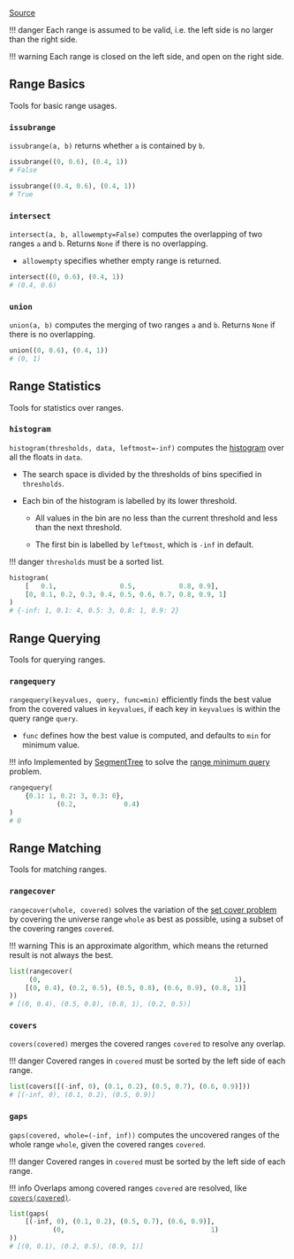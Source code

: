 [Source](https://github.com/chuanconggao/extratools/blob/master/extratools/rangetools.py)

!!! danger
    Each range is assumed to be valid, i.e. the left side is no larger than the right side.

!!! warning
    Each range is closed on the left side, and open on the right side.

## Range Basics

Tools for basic range usages.

### `issubrange`

`issubrange(a, b)` returns whether `a` is contained by `b`.

``` python
issubrange((0, 0.6), (0.4, 1))
# False

issubrange((0.4, 0.6), (0.4, 1))
# True
```

### `intersect`

`intersect(a, b, allowempty=False)` computes the overlapping of two ranges `a` and `b`. Returns `None` if there is no overlapping.

- `allowempty` specifies whether empty range is returned.

``` python
intersect((0, 0.6), (0.4, 1))
# (0.4, 0.6)
```

### `union`

`union(a, b)` computes the merging of two ranges `a` and `b`. Returns `None` if there is no overlapping.

``` python
union((0, 0.6), (0.4, 1))
# (0, 1)
```

## Range Statistics

Tools for statistics over ranges.

### `histogram`

`histogram(thresholds, data, leftmost=-inf)` computes the [histogram](https://en.wikipedia.org/wiki/Histogram) over all the floats in `data`.

- The search space is divided by the thresholds of bins specified in `thresholds`.

- Each bin of the histogram is labelled by its lower threshold.

    - All values in the bin are no less than the current threshold and less than the next threshold.

    - The first bin is labelled by `leftmost`, which is `-inf` in default.

!!! danger
    `thresholds` must be a sorted list.

``` python
histogram(
    [   0.1,                0.5,           0.8, 0.9],
    [0, 0.1, 0.2, 0.3, 0.4, 0.5, 0.6, 0.7, 0.8, 0.9, 1]
)
# {-inf: 1, 0.1: 4, 0.5: 3, 0.8: 1, 0.9: 2}
```

## Range Querying

Tools for querying ranges.

### `rangequery`

`rangequery(keyvalues, query, func=min)` efficiently finds the best value from the covered values in `keyvalues`, if each key in `keyvalues` is within the query range `query`.

- `func` defines how the best value is computed, and defaults to `min` for minimum value.

!!! info
    Implemented by [SegmentTree](/datastructures/segmenttree.md) to solve the [range minimum query](https://en.wikipedia.org/wiki/Range_minimum_query) problem.

``` python
rangequery(
    {0.1: 1, 0.2: 3, 0.3: 0},
            (0.2,            0.4)
)
# 0
```

## Range Matching

Tools for matching ranges.

### `rangecover`

`rangecover(whole, covered)` solves the variation of the [set cover problem](https://en.wikipedia.org/wiki/Set_cover_problem) by covering the universe range `whole` as best as possible, using a subset of the covering ranges `covered`.

!!! warning
    This is an approximate algorithm, which means the returned result is not always the best.

``` python
list(rangecover(
     (0,                                                 1),
    [(0, 0.4), (0.2, 0.5), (0.5, 0.8), (0.6, 0.9), (0.8, 1)]
))
# [(0, 0.4), (0.5, 0.8), (0.8, 1), (0.2, 0.5)]
```

### `covers`

`covers(covered)` merges the covered ranges `covered` to resolve any overlap.

!!! danger
    Covered ranges in `covered` must be sorted by the left side of each range.

``` python
list(covers([(-inf, 0), (0.1, 0.2), (0.5, 0.7), (0.6, 0.9)]))
# [(-inf, 0), (0.1, 0.2), (0.5, 0.9)]
```

### `gaps`

`gaps(covered, whole=(-inf, inf))` computes the uncovered ranges of the whole range `whole`, given the covered ranges `covered`.

!!! danger
    Covered ranges in `covered` must be sorted by the left side of each range.

!!! info
    Overlaps among covered ranges `covered` are resolved, like [`covers(covered)`](#covers).

``` python
list(gaps(
    [(-inf, 0), (0.1, 0.2), (0.5, 0.7), (0.6, 0.9)],
           (0,                                     1)
))
# [(0, 0.1), (0.2, 0.5), (0.9, 1)]
```
